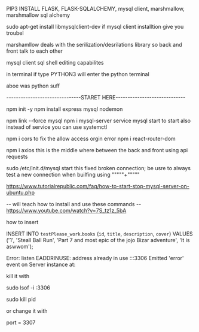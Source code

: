 PIP3 INSTALL FLASK, FLASK-SQLALCHEMY, mysql client, marshmallow, marshmallow sql alchemy

sudo apt-get install libmysqlclient-dev  if mysql client installtion give you troubel

marshamllow deals with the serilization/desrilations library so back and front talk to each other 

mysql client sql shell editing capabilites

in terminal if type PYTHON3 will enter the python terminal 

aboe was python suff


-------------------------------STARET HERE-----------------------------

npm init -y
 npm install express mysql nodemon



npm link --force mysql
npm i mysql-server
service mysql start  to start   also instead of service you can use systemctl


npm i cors   to fix the     allow access orgin error
npm i react-router-dom

npm i axios  this is the middle where between the back and front using api requests


sudo /etc/init.d/mysql start  this fixed broken connection; be usre to always test a new connection when builfing using """""+"""""


https://www.tutorialrepublic.com/faq/how-to-start-stop-mysql-server-on-ubuntu.php





-- will teach how to install and use these commands
-- https://www.youtube.com/watch?v=7S_tz1z_5bA

how to insert

INSERT INTO `testPlease_work`.`books` (`id`, `title`, `description`, `cover`) VALUES ('1', 'Steall Ball Run', 'Part 7 and most epic of the jojo Bizar adventure', 'It is aswwom');


Error: listen EADDRINUSE: address already in use :::3306   Emitted 'error' event on Server instance at:

kill it with

sudo lsof -i :3306

sudo kill pid

or change it with 

port = 3307